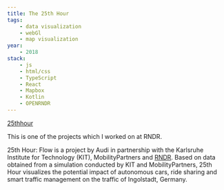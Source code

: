 ```yaml
---
title: The 25th Hour
tags:
    - data visualization
    - webGl
    - map visualization
year:
    - 2018
stack:
    - js
    - html/css
    - TypeScript
    - React
    - Mapbox
    - Kotlin
    - OPENRNDR
---
```

[25thhour](https://25thhour.rndr.studio)

This is one of the projects which I worked on at RNDR.


25th Hour: Flow is a project by Audi in partnership with the Karlsruhe Institute for Technology (KIT), MobilityPartners and [RNDR](https://rndr.studio). Based on data obtained from a simulation conducted by KIT and MobilityPartners, 25th Hour visualizes the potential impact of autonomous cars, ride sharing and smart traffic management on the traffic of Ingolstadt, Germany.